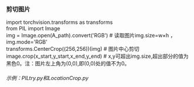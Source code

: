 ### 剪切图片
import torchvision.transforms as transforms  
from PIL import Image  
img = Image.open(A_path).convert('RGB')  # 读取图片img.size=w×h ，img.mode='RGB'  
transforms.CenterCrop((256,256))(img)  # 图片中心剪切  
image.crop(x_start,y_start,x_end,y_end)  # x,y可超出img.size,超出部分的值为黑色0。注：图片左上角为(0,0),即(0,0)处的值不为0。  
###### 示例：PILtry.py和LocationCrop.py  
